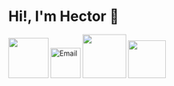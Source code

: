 # Hi!, I'm Hector 👋 

<div style="display: inline-block;">
  <a href="https://www.linkedin.com/in/h%C3%A9ctor-helenio-contreras-corvacho" target="_blank"><img alt="" src="https://img.shields.io/badge/LinkedIn-fff?logo=linkedin&logoColor=000&style=for-the-badge" style="width:80px;"></a>
  <a href="mailto:hcontrerascorvacho@gmail.com" target="_blank"><img alt="Email" src="https://img.shields.io/badge/gmail%20-fff?style=for-the-badge&logo=gmail&logoColor=000" style="width:60px;"></a>
  <a href="https://instagram.com/hectrhcc" target="_blank"><img alt="" src="https://img.shields.io/badge/Instagram-fff?style=for-the-badge&logo=Instagram&logoColor=000" style="width:87px;"></a>
  <a href="https://codepen.io/hectrhcc" target="_blank"><img alt="" src="https://img.shields.io/badge/codepen-fff?style=for-the-badge&logo=codepen&logoColor=000" style="width:75px;"></a>
</div>
